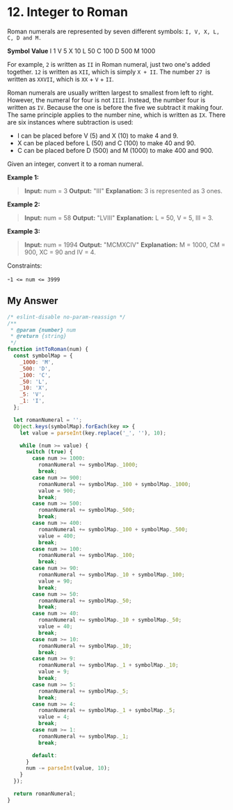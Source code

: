 # 12. Integer to Roman
Roman numerals are represented by seven different symbols: `I, V, X, L, C, D and M.`

**Symbol**       **Value**
I             1
V             5
X             10
L             50
C             100
D             500
M             1000


For example, `2` is written as `II` in Roman numeral, just two one's added together. `12` is written as `XII`, which is simply `X + II`. The number `27 `is written as `XXVII`, which is `XX` + `V` + `II`.

Roman numerals are usually written largest to smallest from left to right. However, the numeral for four is not `IIII`. Instead, the number four is written as `IV`. Because the one is before the five we subtract it making four. The same principle applies to the number nine, which is written as `IX`. There are six instances where subtraction is used:

- I can be placed before V (5) and X (10) to make 4 and 9. 
- X can be placed before L (50) and C (100) to make 40 and 90. 
- C can be placed before D (500) and M (1000) to make 400 and 900.

Given an integer, convert it to a roman numeral.

 

**Example 1:**

>**Input:** num = 3
**Output:** "III"
**Explanation:** 3 is represented as 3 ones.


**Example 2:**

>**Input:** num = 58
**Output:** "LVIII"
**Explanation:** L = 50, V = 5, III = 3.

**Example 3:**

>**Input:** num = 1994
**Output:** "MCMXCIV"
**Explanation:** M = 1000, CM = 900, XC = 90 and IV = 4.
 

Constraints:

-`1 <= num <= 3999`

## My Answer
```javascript
/* eslint-disable no-param-reassign */
/**
 * @param {number} num
 * @return {string}
 */
function intToRoman(num) {
  const symbolMap = {
    _1000: 'M',
    _500: 'D',
    _100: 'C',
    _50: 'L',
    _10: 'X',
    _5: 'V',
    _1: 'I',
  };

  let romanNumeral = '';
  Object.keys(symbolMap).forEach(key => {
    let value = parseInt(key.replace('_', ''), 10);

    while (num >= value) {
      switch (true) {
        case num >= 1000:
          romanNumeral += symbolMap._1000;
          break;
        case num >= 900:
          romanNumeral += symbolMap._100 + symbolMap._1000;
          value = 900;
          break;
        case num >= 500:
          romanNumeral += symbolMap._500;
          break;
        case num >= 400:
          romanNumeral += symbolMap._100 + symbolMap._500;
          value = 400;
          break;
        case num >= 100:
          romanNumeral += symbolMap._100;
          break;
        case num >= 90:
          romanNumeral += symbolMap._10 + symbolMap._100;
          value = 90;
          break;
        case num >= 50:
          romanNumeral += symbolMap._50;
          break;
        case num >= 40:
          romanNumeral += symbolMap._10 + symbolMap._50;
          value = 40;
          break;
        case num >= 10:
          romanNumeral += symbolMap._10;
          break;
        case num >= 9:
          romanNumeral += symbolMap._1 + symbolMap._10;
          value = 9;
          break;
        case num >= 5:
          romanNumeral += symbolMap._5;
          break;
        case num >= 4:
          romanNumeral += symbolMap._1 + symbolMap._5;
          value = 4;
          break;
        case num >= 1:
          romanNumeral += symbolMap._1;
          break;

        default:
      }
      num -= parseInt(value, 10);
    }
  });

  return romanNumeral;
}
```